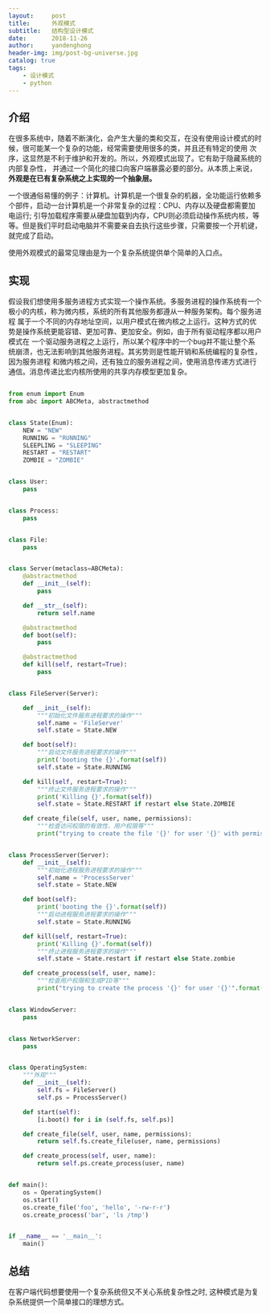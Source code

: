 ```yaml
---
layout:     post
title:      外观模式
subtitle:   结构型设计模式
date:       2018-11-26
author:     yandenghong
header-img: img/post-bg-universe.jpg
catalog: true
tags:
    - 设计模式
    - python
---
```


## 介绍
在很多系统中，随着不断演化，会产生大量的类和交互，在没有使用设计模式的时候，很可能某一个复杂的功能，经常需要使用很多的类，并且还有特定的使用
次序，这显然是不利于维护和开发的。所以，外观模式出现了。它有助于隐藏系统的内部复杂性， 并通过一个简化的接口向客户端暴露必要的部分。从本质上来说，
__外观是在已有复杂系统之上实现的一个抽象层。__


一个很通俗易懂的例子：计算机。计算机是一个很复杂的机器，全功能运行依赖多个部件，启动一台计算机是一个非常复杂的过程：CPU、内存以及硬盘都需要加电运行;
引导加载程序需要从硬盘加载到内存，CPU则必须启动操作系统内核，等等。但是我们平时启动电脑并不需要亲自去执行这些步骤，只需要按一个开机键，就完成了启动。

使用外观模式的最常见理由是为一个复杂系统提供单个简单的入口点。

## 实现
假设我们想使用多服务进程方式实现一个操作系统。多服务进程的操作系统有一个极小的内核，称为微内核，系统的所有其他服务都遵从一种服务架构。每个服务进程
属于一个不同的内存地址空间，以用户模式在微内核之上运行。这种方式的优势是操作系统更能容错、更加可靠、更加安全。例如，由于所有驱动程序都以用户模式在
一个驱动服务进程之上运行，所以某个程序中的一个bug并不能让整个系统崩溃，也无法影响到其他服务进程。其劣势则是性能开销和系统编程的复杂性，因为服务进程
和微内核之间，还有独立的服务进程之间，使用消息传递方式进行通信。消息传递比宏内核所使用的共享内存模型更加复杂。

```python

from enum import Enum
from abc import ABCMeta, abstractmethod


class State(Enum):
    NEW = "NEW"
    RUNNING = "RUNNING"
    SLEEPLING = "SLEEPING"
    RESTART = "RESTART"
    ZOMBIE = "ZOMBIE"


class User:
    pass


class Process:
    pass


class File:
    pass


class Server(metaclass=ABCMeta):
    @abstractmethod
    def __init__(self):
        pass

    def __str__(self):
        return self.name

    @abstractmethod
    def boot(self):
        pass

    @abstractmethod
    def kill(self, restart=True):
        pass


class FileServer(Server):

    def __init__(self):
        """初始化文件服务进程要求的操作"""
        self.name = 'FileServer'
        self.state = State.NEW

    def boot(self):
        """启动文件服务进程要求的操作"""
        print('booting the {}'.format(self))
        self.state = State.RUNNING

    def kill(self, restart=True):
        """终止文件服务进程要求的操作"""
        print('Killing {}'.format(self))
        self.state = State.RESTART if restart else State.ZOMBIE

    def create_file(self, user, name, permissions):
        """检查访问权限的有效性、用户权限等"""
        print("trying to create the file '{}' for user '{}' with permissions{}".format(name, user, permissions))


class ProcessServer(Server):
    def __init__(self):
        """初始化进程服务进程要求的操作"""
        self.name = 'ProcessServer'
        self.state = State.NEW

    def boot(self):
        print('booting the {}'.format(self))
        """启动进程服务进程要求的操作"""
        self.state = State.RUNNING

    def kill(self, restart=True):
        print('Killing {}'.format(self))
        """终止进程服务进程要求的操作"""
        self.state = State.restart if restart else State.zombie

    def create_process(self, user, name):
        """检查用户权限和生成PID等"""
        print("trying to create the process '{}' for user '{}'".format(name, user))


class WindowServer:
    pass


class NetworkServer:
    pass


class OperatingSystem:
    """外观"""
    def __init__(self):
        self.fs = FileServer()
        self.ps = ProcessServer()

    def start(self):
        [i.boot() for i in (self.fs, self.ps)]

    def create_file(self, user, name, permissions):
        return self.fs.create_file(user, name, permissions)

    def create_process(self, user, name):
        return self.ps.create_process(user, name)


def main():
    os = OperatingSystem()
    os.start()
    os.create_file('foo', 'hello', '-rw-r-r')
    os.create_process('bar', 'ls /tmp')


if __name__ == '__main__':
    main()

```

## 总结
在客户端代码想要使用一个复杂系统但又不关心系统复杂性之时, 这种模式是为复杂系统提供一个简单接口的理想方式。